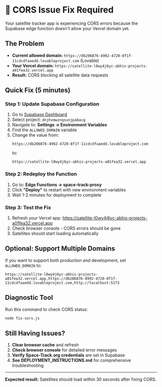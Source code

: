 # 🚨 CORS Issue Fix Required

Your satellite tracker app is experiencing CORS errors because the Supabase edge function doesn't allow your Vercel domain yet.

## The Problem
- **Current allowed domain:** `https://db206876-4992-4720-8f1f-11cdcdfaaedd.lovableproject.com` (Lovable)
- **Your Vercel domain:** `https://satellite-l0wy4j6yc-abhis-projects-a01fea32.vercel.app`
- **Result:** CORS blocking all satellite data requests

## Quick Fix (5 minutes)

### Step 1: Update Supabase Configuration
1. Go to [Supabase Dashboard](https://supabase.com/dashboard)
2. Select project: `dnjhvmwznqsunjpabacg`
3. Navigate to: **Settings → Environment Variables**
4. Find the `ALLOWED_DOMAIN` variable
5. Change the value from:
   ```
   https://db206876-4992-4720-8f1f-11cdcdfaaedd.lovableproject.com
   ```
   to:
   ```
   https://satellite-l0wy4j6yc-abhis-projects-a01fea32.vercel.app
   ```

### Step 2: Redeploy the Function
1. Go to: **Edge Functions → space-track-proxy**
2. Click **"Deploy"** to restart with new environment variables
3. Wait 1-2 minutes for deployment to complete

### Step 3: Test the Fix
1. Refresh your Vercel app: https://satellite-l0wy4j6yc-abhis-projects-a01fea32.vercel.app
2. Check browser console - CORS errors should be gone
3. Satellites should start loading automatically

## Optional: Support Multiple Domains

If you want to support both production and development, set `ALLOWED_DOMAIN` to:
```
https://satellite-l0wy4j6yc-abhis-projects-a01fea32.vercel.app,https://db206876-4992-4720-8f1f-11cdcdfaaedd.lovableproject.com,http://localhost:5173
```

## Diagnostic Tool

Run this command to check CORS status:
```bash
node fix-cors.js
```

## Still Having Issues?

1. **Clear browser cache** and refresh
2. **Check browser console** for detailed error messages
3. **Verify Space-Track.org credentials** are set in Supabase
4. **See DEPLOYMENT_INSTRUCTIONS.md** for comprehensive troubleshooting

---
**Expected result:** Satellites should load within 30 seconds after fixing CORS.